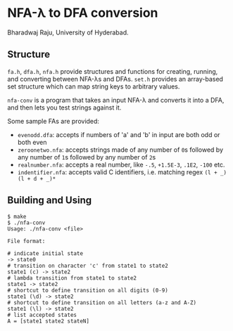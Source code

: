# NFA-λ to DFA conversion

Bharadwaj Raju, University of Hyderabad.

## Structure

`fa.h`, `dfa.h`, `nfa.h` provide structures and functions for creating, running, and converting between NFA-λs and DFAs. `set.h` provides an array-based set structure which can map string keys to arbitrary values.

`nfa-conv` is a program that takes an input NFA-λ and converts it into a DFA, and then lets you test strings against it.

Some sample FAs are provided:
  - `evenodd.dfa`: accepts if numbers of 'a' and 'b' in input are both odd or both even
  - `zeroonetwo.nfa`: accepts strings made of any number of `0`s followed by any number of `1`s followed by any number of `2`s
  - `realnumber.nfa`: accepts a real number, like `-.5`, `+1.5E-3`, `.1E2`, `-100` etc.
  - `indentifier.nfa`: accepts valid C identifiers, i.e. matching regex `(l + _)(l + d + _)*`

## Building and Using

```console
$ make
$ ./nfa-conv
Usage: ./nfa-conv <file>

File format:

# indicate initial state
-> state0
# transition on character 'c' from state1 to state2
state1 (c) -> state2
# lambda transition from state1 to state2
state1 -> state2
# shortcut to define transition on all digits (0-9)
state1 (\d) -> state2
# shortcut to define transition on all letters (a-z and A-Z)
state1 (\l) -> state2
# list accepted states
A = [state1 state2 stateN]
```